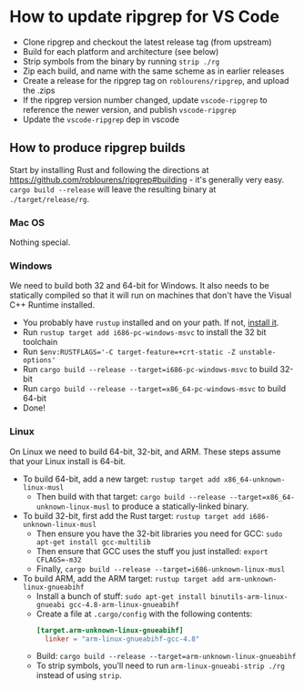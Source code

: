 # How to update ripgrep for VS Code

- Clone ripgrep and checkout the latest release tag (from upstream)
- Build for each platform and architecture (see below)
- Strip symbols from the binary by running `strip ./rg`
- Zip each build, and name with the same scheme as in earlier releases
- Create a release for the ripgrep tag on `roblourens/ripgrep`, and upload the .zips
- If the ripgrep version number changed, update `vscode-ripgrep` to reference the newer version, and publish `vscode-ripgrep`
- Update the `vscode-ripgrep` dep in vscode

## How to produce ripgrep builds

Start by installing Rust and following the directions at https://github.com/roblourens/ripgrep#building - it's generally very easy. `cargo build --release` will leave the resulting binary at `./target/release/rg`.

### Mac OS
Nothing special.

### Windows
We need to build both 32 and 64-bit for Windows. It also needs to be statically compiled so that it will run on machines that don't have the Visual C++ Runtime installed.

- You probably have `rustup` installed and on your path. If not, [install it](https://www.rustup.rs/).
- Run `rustup target add i686-pc-windows-msvc` to install the 32 bit toolchain
- Run `$env:RUSTFLAGS='-C target-feature=+crt-static -Z unstable-options'`
- Run `cargo build --release --target=i686-pc-windows-msvc` to build 32-bit
- Run `cargo build --release --target=x86_64-pc-windows-msvc` to build 64-bit
- Done!

### Linux
On Linux we need to build 64-bit, 32-bit, and ARM. These steps assume that your Linux install is 64-bit.

- To build 64-bit, add a new target: `rustup target add x86_64-unknown-linux-musl`
  - Then build with that target: `cargo build --release --target=x86_64-unknown-linux-musl` to produce a statically-linked binary.
- To build 32-bit, first add the Rust target: `rustup target add i686-unknown-linux-musl`
  - Then ensure you have the 32-bit libraries you need for GCC: `sudo apt-get install gcc-multilib`
  - Then ensure that GCC uses the stuff you just installed: `export CFLAGS=-m32`
  - Finally, `cargo build --release --target=i686-unknown-linux-musl`
- To build ARM, add the ARM target: `rustup target add arm-unknown-linux-gnueabihf`
  - Install a bunch of stuff: `sudo apt-get install binutils-arm-linux-gnueabi gcc-4.8-arm-linux-gnueabihf`
  - Create a file at `.cargo/config` with the following contents:
    ```toml
    [target.arm-unknown-linux-gnueabihf]
      linker = "arm-linux-gnueabihf-gcc-4.8"
    ```
  - Build: `cargo build --release --target=arm-unknown-linux-gnueabihf`
  - To strip symbols, you'll need to run `arm-linux-gnueabi-strip ./rg` instead of using `strip`.